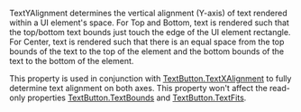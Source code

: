 TextYAlignment determines the vertical alignment (Y-axis) of text rendered within a UI element's space. For Top and Bottom, text is rendered such that the top/bottom text bounds just touch the edge of the UI element rectangle. For Center, text is rendered such that there is an equal space from the top bounds of the text to the top of the element and the bottom bounds of the text to the bottom of the element.

This property is used in conjunction with [TextButton.TextXAlignment](https://developer.roblox.com/en-us/api-reference/property/TextButton/TextXAlignment) to fully determine text alignment on both axes. This property won't affect the read-only properties [TextButton.TextBounds](https://developer.roblox.com/en-us/api-reference/property/TextButton/TextBounds) and [TextButton.TextFits](https://developer.roblox.com/en-us/api-reference/property/TextButton/TextFits).